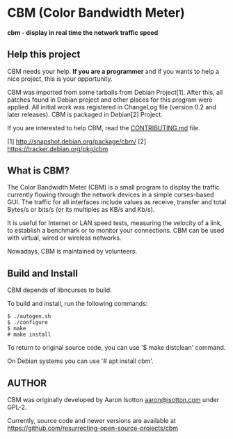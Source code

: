 # CBM (Color Bandwidth Meter)

#### cbm - display in real time the network traffic speed

## Help this project ##

CBM needs your help. **If you are a programmer** and if you wants to help a
nice project, this is your opportunity.

CBM was imported from some tarballs from Debian Project[1].
After this, all patches found in Debian project and other places for this program
were applied. All initial work was registered in ChangeLog file (version 0.2 and
later releases). CBM is packaged in Debian[2] Project.

If you are interested to help CBM, read the [CONTRIBUTING.md](CONTRIBUTING.md) file.

[1] http://snapshot.debian.org/package/cbm/
[2] https://tracker.debian.org/pkg/cbm

## What is CBM? ##

The Color Bandwidth Meter (CBM) is a small program to display the traffic
currently flowing through the network devices in a simple curses-based GUI.
The traffic for all interfaces include values as receive, transfer and total
Bytes/s or bits/s (or its multiples as KB/s and Kb/s).

It is useful for Internet or LAN speed tests, measuring the velocity of a
link, to establish a benchmark or to monitor your connections. CBM can be
used with virtual, wired or wireless networks.

Nowadays, CBM is maintained by volunteers.

## Build and Install ##

CBM depends of libncurses to build.

To build and install, run the following commands:

    $ ./autogen.sh
    $ ./configure
    $ make
    # make install

To return to original source code, you can use '$ make distclean' command.

On Debian systems you can use '# apt install cbm'.

## AUTHOR ##

CBM was originally developed by Aaron Isotton <aaron@isotton.com> under GPL-2.

Currently, source code and newer versions are available at
https://github.com/resurrecting-open-source-projects/cbm
